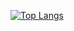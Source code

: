 [![Top Langs](https://github-readme-stats.vercel.app/api/top-langs/?username=jdeepd&theme=tokyonight&layout=compact)](https://github.com/anuraghazra/github-readme-stats)
